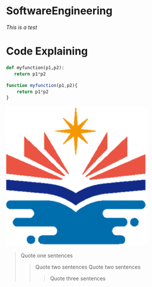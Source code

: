 # SoftwareEngineering
*This is a test*
# Code Explaining
```python
def myfunction(p1,p2):
   return p1*p2
``` 
```js
function myfunction(p1,p2){   
    return p1*p2
}
```
![image](https://github.com/Tidustseng/SoftwareEngineering/blob/master/nkustbadge.png)
> Quote one sentences
>>Quote two sentences
>>Quote two sentences
>>>Quote three sentences
